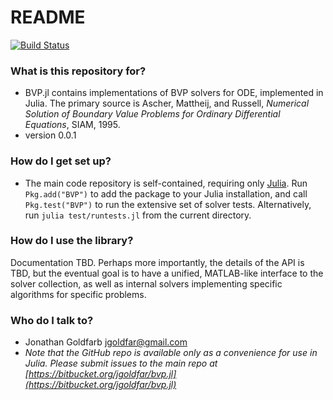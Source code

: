 # README #
[![Build Status](https://magnum.travis-ci.com/jgoldfar/BVP.jl.svg?token=zdgtXHoeQwBuQetRRHxV)](https://magnum.travis-ci.com/jgoldfar/BVP.jl)

### What is this repository for? ###

* BVP.jl contains implementations of BVP solvers for ODE, implemented in Julia. The primary source is Ascher, Mattheij, and Russell, *Numerical Solution of Boundary Value Problems for Ordinary Differential Equations*, SIAM, 1995.
* version 0.0.1

### How do I get set up? ###

* The main code repository is self-contained, requiring only [Julia](http://julialang.org). Run `Pkg.add("BVP")` to add the package to your Julia installation, and call `Pkg.test("BVP")`
to run the extensive set of solver tests. Alternatively, run `julia test/runtests.jl` from the current directory.

### How do I use the library? ###

Documentation TBD. Perhaps more importantly, the details of the API is TBD, but the eventual goal is to have a unified, MATLAB-like interface to the solver collection, as well as internal solvers implementing specific algorithms for specific problems.

### Who do I talk to? ###

* Jonathan Goldfarb <jgoldfar@gmail.com>
* *Note that the GitHub repo is available only as a convenience for use in Julia. Please submit issues to the main repo at [https://bitbucket.org/jgoldfar/bvp.jl](https://bitbucket.org/jgoldfar/bvp.jl)*
